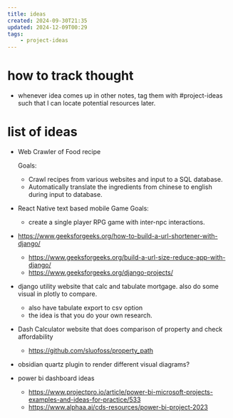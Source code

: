 ```yaml
---
title: ideas
created: 2024-09-30T21:35
updated: 2024-12-09T00:29
tags:
    - project-ideas
---
```

# how to track thought
- whenever idea comes up in other notes, tag them with #project-ideas such that I can locate potential resources later.

# list of ideas


* Web Crawler of Food recipe

    Goals:
    * Crawl recipes from various websites and input to a SQL database.
    * Automatically translate the ingredients from chinese to english during input to database.
* React Native text based mobile Game
    Goals:
    * create a single player RPG game with inter-npc interactions.
* https://www.geeksforgeeks.org/how-to-build-a-url-shortener-with-django/
	* https://www.geeksforgeeks.org/build-a-url-size-reduce-app-with-django/
	* https://www.geeksforgeeks.org/django-projects/
* django utility website that calc and tabulate mortgage. also do some visual in plotly to compare.
	* also have tabulate export to csv option
	* the idea is that you do your own research.
* Dash Calculator website that does comparison of property and check affordability
  * https://github.com/sluofoss/property_path
* obsidian quartz plugin to render different visual diagrams?
* power bi dashboard ideas
  * https://www.projectpro.io/article/power-bi-microsoft-projects-examples-and-ideas-for-practice/533
  * https://www.alphaa.ai/cds-resources/power-bi-project-2023
